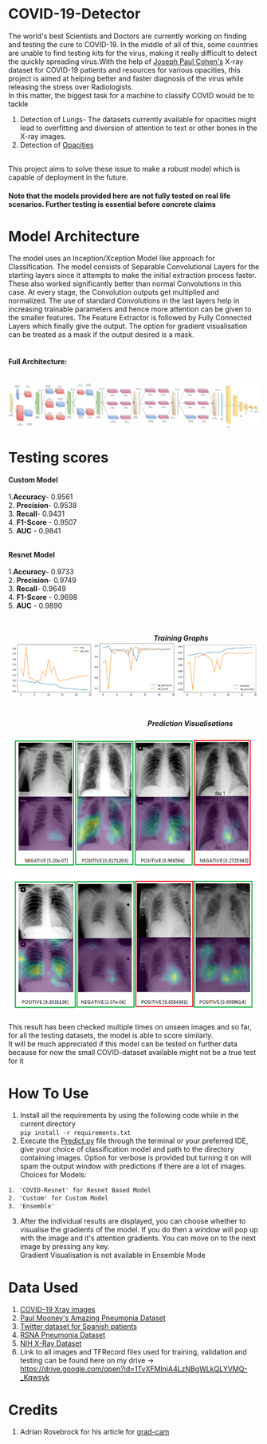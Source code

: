 # COVID-19-Detector
The world's best Scientists and Doctors are currently working on finding and testing the cure to COVID-19. In the middle of all of this, some countries are unable to find testing kits for the virus, making it really difficult to detect the quickly spreading virus.With the help of <a href=https://github.com/ieee8023>Joseph Paul Cohen's</a> X-ray dataset for COVID-19 patients and resources for various opacities, this project is aimed at helping better and faster diagnosis of the virus while releasing the stress over Radiologists.<br>
In this matter, the biggest task for a machine to classify COVID would be to tackle
1. Detection of Lungs- The datasets currently available for opacities might lead to overfitting and diversion of attention to text or other bones in the X-ray images.<br>
2. Detection of <a href=https://www.kaggle.com/zahaviguy/what-are-lung-opacities>Opacities</a>
<br>
This project aims to solve these issue to make a robust model which is capable of deployment in the future.
<br>
<h4>Note that the models provided here are not fully tested on real life scenarios. Further testing is essential before concrete claims</h4>


# Model Architecture
The model uses an Inception/Xception Model like approach for Classification. The model consists of Separable Convolutional Layers for the starting layers since it attempts to make the initial extraction process faster. These also worked significantly better than normal Convolutions in this case. At every stage, the Convolution outputs get multiplied and normalized. The use of standard Convolutions in the last layers help in increasing trainable parameters and hence more attention can be given to the smaller features. The Feature Extractor is followed by Fully Connected Layers which finally give the output. The option for gradient visualisation can be treated as a mask if the output desired is a mask.<br><br>
   
<h4>Full Architecture:</h4> <br>
<img src=https://github.com/DarshanDeshpande/COVID-19-Detector/blob/master/images/Model.png class="center">

# Testing scores
<b>Custom Model</b><br><br>
   1.<b>Accuracy</b>- 0.9561 <br>
   2. <b>Precision</b>- 0.9538 <br>
   3. <b>Recall</b>-  0.9431 <br>
   4. <b>F1-Score</b> - 0.9507 <br>
   5. <b>AUC</b> - 0.9841 <br><br>

<b>Resnet Model</b><br><br>
   1.<b>Accuracy</b>- 0.9733 <br>
   2. <b>Precision</b>- 0.9749 <br>
   3. <b>Recall</b>-  0.9649 <br>
   4. <b>F1-Score</b> - 0.9698 <br>
   5. <b>AUC</b> - 0.9890 <br><br>

<br> &nbsp;&nbsp;&nbsp; &nbsp; &nbsp; &nbsp; &nbsp; &nbsp; &nbsp; &nbsp; &nbsp; &nbsp; &nbsp; &nbsp; &nbsp; &nbsp; &nbsp; &nbsp; &nbsp; &nbsp; &nbsp; &nbsp; &nbsp; &nbsp; &nbsp; &nbsp; &nbsp; &nbsp; &nbsp; &nbsp; &nbsp; &nbsp; &nbsp; &nbsp; &nbsp; &nbsp; &nbsp; &nbsp;&nbsp;***Training Graphs***<br>
<img src=https://github.com/DarshanDeshpande/COVID-19-Detector/blob/master/images/TrainingGraph.png  class="center">
<br><br>
<br> &nbsp; &nbsp; &nbsp; &nbsp; &nbsp; &nbsp; &nbsp; &nbsp; &nbsp; &nbsp; &nbsp; &nbsp; &nbsp; &nbsp; &nbsp; &nbsp; &nbsp; &nbsp; &nbsp; &nbsp; &nbsp; &nbsp; &nbsp; &nbsp; &nbsp; &nbsp; &nbsp; &nbsp; &nbsp; &nbsp; &nbsp; &nbsp; &nbsp; &nbsp; &nbsp; &nbsp;***Prediction Visualisations***<br>
&nbsp; &nbsp; &nbsp; &nbsp;<img src=https://github.com/DarshanDeshpande/COVID-19-Detector/blob/master/images/Visualisations.png  class="center">

This result has been checked multiple times on unseen images and so far, for all the testing datasets, the model is able to score similarly.<br>
It will be much appreciated if this model can be tested on further data because for now the small COVID-dataset available might not be a true test for it

# How To Use
1. Install all the requirements by using the following code while in the current directory<br>
```pip install -r requirements.txt```<br>
2. Execute the <a href=https://github.com/DarshanDeshpande/COVID-19-Detector/blob/master/OpacityDetector/Predict.py>Predict.py</a> file through the terminal or your preferred IDE, give your choice of classification model and path to the directory containing images. Option for verbose is provided but turning it on will spam the output window with predictions if there are a lot of images. Choices for Models: <br>
```
1. 'COVID-Resnet' for Resnet Based Model
2. 'Custom' for Custom Model 
3. 'Ensemble'
```
3. After the individual results are displayed, you can choose whether to visualise the gradients of the model. If you do then a window will pop up with the image and it's attention gradients. You can move on to the next image by pressing any key. 
<br>Gradient Visualisation is not available in Ensemble Mode



# Data Used <br>
  1. <a href=https://github.com/ieee8023/covid-chestxray-dataset>COVID-19 Xray images</a>
  2. <a href=https://www.kaggle.com/paultimothymooney/chest-xray-pneumonia>Paul Mooney's Amazing Pneumonia Dataset</a>
  3. <a href=https://twitter.com/ChestImaging/status/1243928581983670272> Twitter dataset for Spanish patients</a>
  4. <a href=https://www.kaggle.com/c/rsna-pneumonia-detection-challenge/overview>RSNA Pneumonia Dataset</a>
  5. <a href=https://www.kaggle.com/nih-chest-xrays/data>NIH X-Ray Dataset</a>
  6. Link to all images and TFRecord files used for training, validation and testing can be found here on my drive -> https://drive.google.com/open?id=1TvXFMlnjA4LzNBgWLkQLYVMQ-_Kqwsyk
  
# Credits <br>
1. Adrian Rosebrock for his article for <a href= https://www.pyimagesearch.com/2020/03/09/grad-cam-visualize-class-activation-maps-with-keras-tensorflow-and-deep-learning/>grad-cam</a> 
